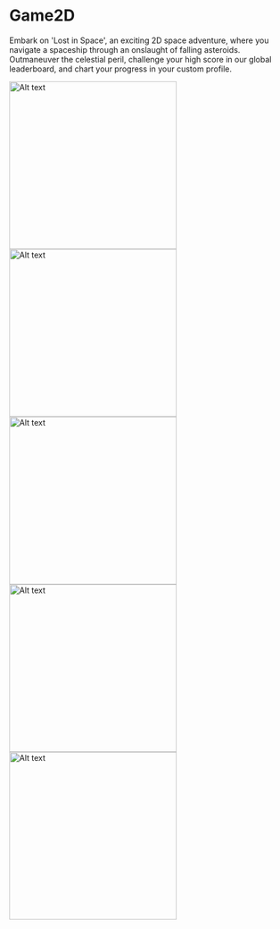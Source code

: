 # Game2D

Embark on 'Lost in Space', an exciting 2D space adventure, where you navigate a spaceship through an onslaught of falling asteroids. Outmaneuver the celestial peril, challenge your high score in our global leaderboard, and chart your progress in your custom profile.  

  <img
  src="https://github.com/bojieitsit/Game2D/assets/88778576/8760d392-1587-42f8-b34b-e3187ad4706a"
  alt="Alt text"
  title="Optional title"
  style="display: inline-block; margin: 0 auto; width: 300px">
  <img
  src="https://github.com/bojieitsit/Game2D/assets/88778576/03aa5298-2a9c-40aa-b463-41e6fa11bc55"
  alt="Alt text"
  title="Optional title"
  style="display: inline-block; margin: 0 auto; width: 300px">
  <img
  src="https://github.com/bojieitsit/Game2D/assets/88778576/b80ec173-cc00-42bb-8401-42a5b39d2d5b"
  alt="Alt text"
  title="Optional title"
  style="display: inline-block; margin: 0 auto; width: 300px">
  <img
  src="https://github.com/bojieitsit/Game2D/assets/88778576/0df13c27-7965-441d-b317-e9f0a58c84d2"
  alt="Alt text"
  title="Optional title"
  style="display: inline-block; margin: 0 auto; width: 300px">
  <img
  src="https://github.com/bojieitsit/Game2D/assets/88778576/9c8eae43-a52e-4a6a-ad4e-19e54f4a7923"
  alt="Alt text"
  title="Optional title"
  style="display: inline-block; margin: 0 auto; width: 300px">

  




